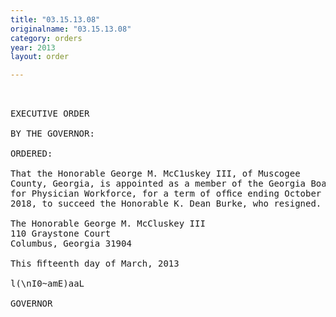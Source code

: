 ```yaml
---
title: "03.15.13.08"
originalname: "03.15.13.08"
category: orders
year: 2013
layout: order

---
```

<pre>
 

EXECUTIVE ORDER

BY THE GOVERNOR:

ORDERED:

That the Honorable George M. McC1uskey III, of Muscogee
County, Georgia, is appointed as a member of the Georgia Board
for Physician Workforce, for a term of ofﬁce ending October 6,
2018, to succeed the Honorable K. Dean Burke, who resigned.

The Honorable George M. McCluskey III
110 Graystone Court
Columbus, Georgia 31904

This ﬁfteenth day of March, 2013

l(\nI0~amE)aaL

GOVERNOR

</pre>
